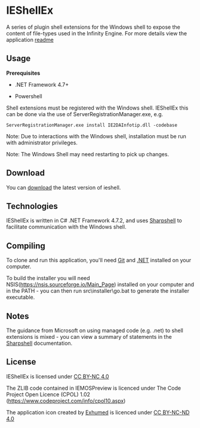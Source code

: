 # IEShellEx

A series of plugin shell extensions for the Windows shell to expose the content of file-types used in the Infinity Engine. For more details view the application [readme](https://github.com/btigi/ieshellex/src/Documentation/Readme.html)

## Usage

__Prerequisites__

- .NET Framework 4.7+

- Powershell

Shell extensions must be registered with the Windows shell. IEShellEx this can be done via the use of ServerRegistrationManager.exe, e.g. 
```
ServerRegistrationManager.exe install IE2DAInfotip.dll -codebase
```

Note: Due to interactions with the Windows shell, installation must be run with administrator privileges.

Note: The Windows Shell may need restarting to pick up changes.



## Download

You can [download](https://github.com/btigi/ieshellex/releases/) the latest version of ieshell.


## Technologies

IEShellEx is written in C# .NET Framework 4.7.2, and uses [Sharpshell](https://github.com/dwmkerr/sharpshell) to facilitate communication with the Windows shell.


## Compiling

To clone and run this application, you'll need [Git](https://git-scm.com) and [.NET](https://dotnet.microsoft.com/) installed on your computer.

To build the installer you will need NSIS(https://nsis.sourceforge.io/Main_Page) installed on your computer and in the PATH - you can then run src\installer\go.bat to generate the installer executable.


## Notes

The guidance from Microsoft on using managed code (e.g. .net) to shell extensions is mixed - you can view a summary of statements in the [Sharpshell](https://github.com/dwmkerr/sharpshell/blob/master/docs/managed-shell-extensions.md) documentation.


## License

IEShellEx is licensed under [CC BY-NC 4.0](https://creativecommons.org/licenses/by-nc/4.0/)

The ZLIB code contained in IEMOSPreview is licenced under The Code Project Open Licence (CPOL) 1.02 (https://www.codeproject.com/info/cpol10.aspx)

The application icon created by [Exhumed](https://iconarchive.com/show/mega-games-pack-25-icons-by-3xhumed/Baldur-s-Gate-1-icon.html) is licenced under [CC BY-NC-ND 4.0](https://creativecommons.org/licenses/by-nc-nd/4.0/)